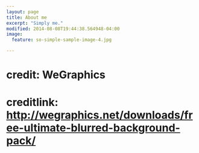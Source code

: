 ```yaml
---
layout: page
title: About me
excerpt: "Simply me."
modified: 2014-08-08T19:44:38.564948-04:00
image:
  feature: so-simple-sample-image-4.jpg

---
```

# credit: WeGraphics
#  creditlink: http://wegraphics.net/downloads/free-ultimate-blurred-background-pack/

